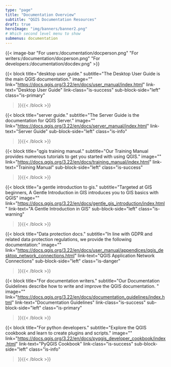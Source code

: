 ```yaml
---
type: "page"
title: "Documentation Overview"
subtitle: "QGIS Documentation Resources"
draft: true
heroImage: "img/banners/banner2.png"
# Which second level menu to show
submenus: documentation
---
```


{{< image-bar
    "For users:/documentation/docperson.png"
    "For writers:/documentation/docperson.png"
    "For developers:/documentation/docdev.png" >}}

{{< block
    title="desktop user guide."
    subtitle="The Desktop User Guide is the main QGIS documentation."
    image=""
    link="https://docs.qgis.org/3.22/en/docs/user_manual/index.html"
    link-text="Desktop User Guide"
    link-class="is-success"
    sub-block-side="left"
    class="is-primary"
>}}{{< /block >}}

{{< block
    title="server guide."
    subtitle="The Server Guide is the documentation for QGIS Server."
    image=""
    link="https://docs.qgis.org/3.22/en/docs/server_manual/index.html"
    link-text="Server Guide"
    sub-block-side="left"
    class="is-info"
>}}{{< /block >}}

{{< block
    title="qgis training manual."
    subtitle="Our Training Manual provides numerous tutorials to get you started with using QGIS."
    image=""
    link="https://docs.qgis.org/3.22/en/docs/training_manual/index.html"
    link-text="Training Manual"
    sub-block-side="left"
    class="is-success"
>}}{{< /block >}}

{{< block
    title="a gentle introduction to gis."
    subtitle="Targeted at GIS beginners, A Gentle Introduction in GIS introduces you to GIS basics with QGIS"
    image=""
    link="https://docs.qgis.org/3.22/en/docs/gentle_gis_introduction/index.html"
    link-text="A Gentle Introduction in GIS"
    sub-block-side="left"
    class="is-warning"
>}}{{< /block >}}

{{< block
    title="Data protection docs."
    subtitle="In line with GDPR and related data protection regulations, we provide the following documentation:"
    image=""
    link="https://docs.qgis.org/3.22/en/docs/user_manual/appendices/qgis_desktop_network_connections.html"
    link-text="QGIS Application Network Connections"
    sub-block-side="left"
    class="is-danger"
>}}{{< /block >}}

{{< block
    title="For documentation writers."
    subtitle="Our Documentation Guidelines describe how to write and improve the QGIS documentation. "
    image=""
    link="https://docs.qgis.org/3.22/en/docs/documentation_guidelines/index.html"
    link-text="Documentation Guidelines"
    link-class="is-success"
    sub-block-side="left"
    class="is-primary"
>}}{{< /block >}}

{{< block
    title="For python developers."
    subtitle="Explore the QGIS cookbook and learn to create plugins and scripts."
    image=""
    link="https://docs.qgis.org/3.22/en/docs/pyqgis_developer_cookbook/index.html"
    link-text="PyQGIS Cookbook"
    link-class="is-success"
    sub-block-side="left"
    class="is-info"
>}}{{< /block >}}
